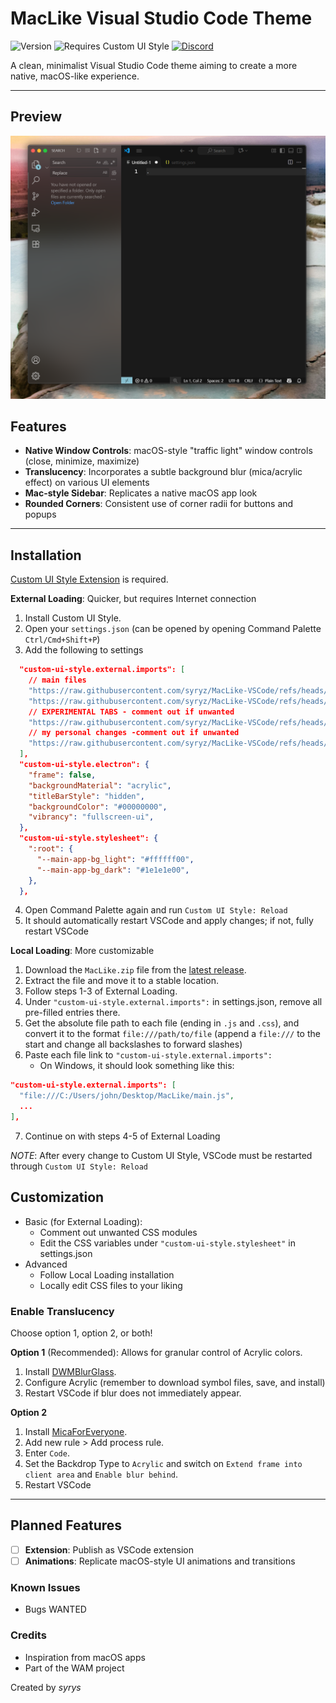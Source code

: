 # MacLike Visual Studio Code Theme

![Version](https://img.shields.io/badge/version-1.0.0-blue)   ![Requires Custom UI Style](https://img.shields.io/badge/Requires-Custom%20UI%20Style-yellow)   [![Discord](https://img.shields.io/badge/Discord-WAM_Project-5865F2?style=flat&logo=discord&logoColor=white)](https://discord.gg/yourinvitecode)

A clean, minimalist Visual Studio Code theme aiming to create a more native, macOS-like experience.

---

## Preview
![MacLike Theme Preview](https://github.com/syryz/MacLike-VSCode/blob/main/assets/Preview.png?raw=true)

## Features

* **Native Window Controls**: macOS-style "traffic light" window controls (close, minimize, maximize)
* **Translucency**: Incorporates a subtle background blur (mica/acrylic effect) on various UI elements
* **Mac-style Sidebar**: Replicates a native macOS app look
* **Rounded Corners**: Consistent use of corner radii for buttons and popups

---
## Installation

[Custom UI Style Extension](https://marketplace.visualstudio.com/items?itemName=subframe7536.custom-ui-style) is required.

**External Loading**: Quicker, but requires Internet connection
1.  Install Custom UI Style.
2.  Open your `settings.json` (can be opened by opening Command Palette `Ctrl/Cmd+Shift+P`)
3. Add the following to settings
```json
  "custom-ui-style.external.imports": [
    // main files
    "https://raw.githubusercontent.com/syryz/MacLike-VSCode/refs/heads/main/src/main.js",
    "https://raw.githubusercontent.com/syryz/MacLike-VSCode/refs/heads/main/src/css/maclike.css",
    // EXPERIMENTAL TABS - comment out if unwanted
    "https://raw.githubusercontent.com/syryz/MacLike-VSCode/refs/heads/main/src/css/tabs.css",
    // my personal changes -comment out if unwanted
    "https://raw.githubusercontent.com/syryz/MacLike-VSCode/refs/heads/main/src/css/tweaks.css",    
  ],
  "custom-ui-style.electron": {
    "frame": false,
    "backgroundMaterial": "acrylic",
    "titleBarStyle": "hidden",
    "backgroundColor": "#00000000",
    "vibrancy": "fullscreen-ui",
  },
  "custom-ui-style.stylesheet": {
    ":root": {
      "--main-app-bg_light": "#ffffff00",
      "--main-app-bg_dark": "#1e1e1e00",
    },
  },
```
4. Open Command Palette again and run `Custom UI Style: Reload`
5. It should automatically restart VSCode and apply changes; if not, fully restart VSCode

**Local Loading**: More customizable
1. Download the `MacLike.zip` file from the [latest release](https://github.com/syryz/MacLike-VSCode/releases/latest).
2. Extract the file and move it to a stable location.
3. Follow steps 1-3 of External Loading.
4. Under `"custom-ui-style.external.imports":` in settings.json, remove all pre-filled entries there.
5. Get the absolute file path to each file (ending in `.js` and `.css`), and convert it to the format ``file:///path/to/file`` (append a `file:///` to the start and change all backslashes to forward slashes)
6. Paste each file link to `"custom-ui-style.external.imports":`
	- On Windows, it should look something like this: 
```json
"custom-ui-style.external.imports": [
  "file:///C:/Users/john/Desktop/MacLike/main.js",
  ... 
],
```
7. Continue on with steps 4-5 of External Loading

*NOTE*: After every change to Custom UI Style, VSCode must be restarted through `Custom UI Style: Reload`
## Customization
- Basic (for External Loading):
	- Comment out unwanted CSS modules
	- Edit the CSS variables under `"custom-ui-style.stylesheet"` in settings.json
- Advanced
	- Follow Local Loading installation
	- Locally edit CSS files to your liking
### Enable Translucency
Choose option 1, option 2, or both!

**Option 1** (Recommended): Allows for granular control of Acrylic colors.
1. Install [DWMBlurGlass](https://github.com/Maplespe/DWMBlurGlass).
2. Configure Acrylic (remember to download symbol files, save, and install)
3. Restart VSCode if blur does not immediately appear.

**Option 2**
1. Install [MicaForEveryone](https://github.com/MicaForEveryone/MicaForEveryone).
2. Add new rule > Add process rule.
3. Enter `Code`.
4. Set the Backdrop Type to `Acrylic` and switch on `Extend frame into client area` and `Enable blur behind`.
5. Restart VSCode

---
## Planned Features
- [ ] **Extension**: Publish as VSCode extension
- [ ] **Animations**: Replicate macOS-style UI animations and transitions

### Known Issues
- Bugs WANTED

### Credits
- Inspiration from macOS apps
- Part of the WAM project

Created by *syrys*
